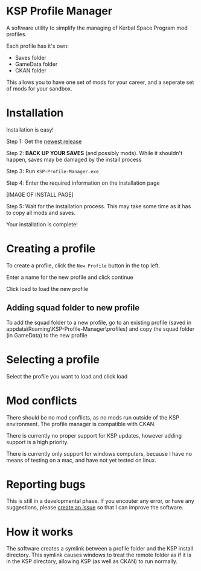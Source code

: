 # KSP Profile Manager
A software utility to simplify the managing of Kerbal Space Program mod profiles.

Each profile has it's own:
  - Saves folder
  - GameData folder
  - CKAN folder
  
This allows you to have one set of mods for your career, and a seperate set of mods for your sandbox.

# Installation
Installation is easy!

Step 1: Get the [newest release](https://github.com/Aree-Vanier/KSP-Profile-Manager/releases)

Step 2: **BACK UP YOUR SAVES** (and possibly mods). While it shouldn't happen, saves may be damaged by the install process

Step 3: Run `KSP-Profile-Manager.exe`

Step 4: Enter the required information on the installation page

[IMAGE OF INSTALL PAGE]

Step 5: Wait for the installation process. This may take some time as it has to copy all mods and saves.

Your installation is complete!

# Creating a profile
To create a profile, click the `New Profile` button in the top left.

Enter a name for the new profile and click continue

Click load to load the new profile

## Adding squad folder to new profile

To add the squad folder to a new profile, go to an existing profile (saved in appdata\Roaming\KSP-Profile-Manager\profiles) and copy the squad folder (in GameData) to the new profile

# Selecting a profile
Select the profile you want to load and click load

# Mod conflicts
There should be no mod conflicts, as no mods run outside of the KSP environment. The profile manager is compatible with CKAN.

There is currently no proper support for KSP updates, however adding support is a high priority.

There is currently only support for windows computers, because I have no means of testing on a mac, and have not yet tested on linux.

# Reporting bugs
This is still in a developmental phase. If you encouter any error, or have any suggestions, please [create an issue](https://github.com/Aree-Vanier/KSP-Profile-Manager/issues) so that I can improve the software.

# How it works
The software creates a symlink between a profile folder and the KSP install directory. This symlink causes windows to treat the remote folder as if it is in the KSP directory, allowing KSP (as well as CKAN) to run normally.
